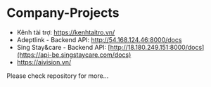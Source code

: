 # Company-Projects
- Kênh tài trợ: https://kenhtaitro.vn/
- Adeptlink - Backend API: http://54.168.124.46:8000/docs
- Sing Stay&care - Backend API: [http://18.180.249.151:8000/docs](https://api-be.singstaycare.com/docs)
- https://aivision.vn/
  
Please check repository for more...

